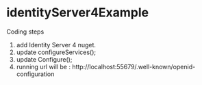 # identityServer4Example
Coding steps
1. add Identity Server 4 nuget.
2. update configureServices();
3. update Configure();
4. running url will be : http://localhost:55679/.well-known/openid-configuration
